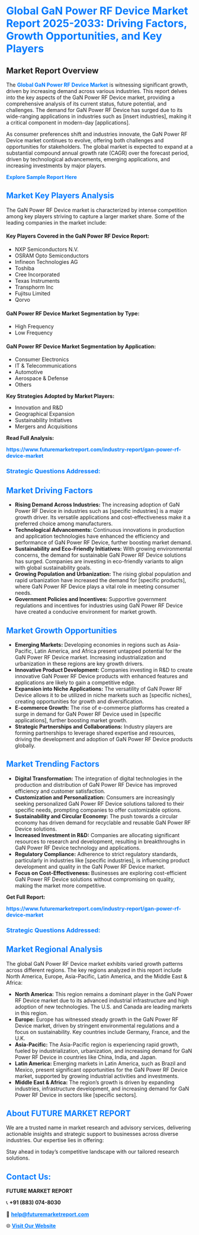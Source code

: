 <h1 style="color: #007BFF;">Global GaN Power RF Device Market Report 2025-2033: Driving Factors, Growth Opportunities, and Key Players</h1>

<section id="overview">
<h2>Market Report Overview</h2>
<p>The <a href="https://www.futuremarketreport.com/industry-report/gan-power-rf-device-market" style="color: #007BFF; text-decoration: none;"><strong>Global GaN Power RF Device Market</strong></a> is witnessing significant growth, driven by increasing demand across various industries. This report delves into the key aspects of the GaN Power RF Device market, providing a comprehensive analysis of its current status, future potential, and challenges. The demand for GaN Power RF Device has surged due to its wide-ranging applications in industries such as [insert industries], making it a critical component in modern-day [applications].</p>
<p>As consumer preferences shift and industries innovate, the GaN Power RF Device market continues to evolve, offering both challenges and opportunities for stakeholders. The global market is expected to expand at a substantial compound annual growth rate (CAGR) over the forecast period, driven by technological advancements, emerging applications, and increasing investments by major players.</p>
</section>

<section id="overview">
<p><a href="https://www.futuremarketreport.com/request-sample/reportId=75856" style="color: #007BFF; text-decoration: none;"><strong>Explore Sample Report Here</strong></a></p>
</section>

<section id="key-players">
<h2 style="color: #007BFF;">Market Key Players Analysis</h2>
<p>The GaN Power RF Device market is characterized by intense competition among key players striving to capture a larger market share. Some of the leading companies in the market include:</p>
<h4>Key Players Covered in the GaN Power RF Device Report:</h4>
<ul><li>NXP Semiconductors N.V.</li><li>OSRAM Opto Semiconductors</li><li>Infineon Technologies AG</li><li>Toshiba</li><li>Cree Incorporated</li><li>Texas Instruments</li><li>Transphorm Inc</li><li>Fujitsu Limited</li><li>Qorvo</li></ul>
<h4>GaN Power RF Device Market Segmentation by Type:</h4>
<ul><li>High Frequency</li><li>Low Frequency</li></ul>

<h4>GaN Power RF Device Market Segmentation by Application:</h4>
<ul><li>Consumer Electronics</li><li>IT &amp; Telecommunications</li><li>Automotive</li><li>Aerospace &amp; Defense</li><li>Others</li></ul>
<p><strong>Key Strategies Adopted by Market Players:</strong></p>
<ul>
<li>Innovation and R&D</li>
<li>Geographical Expansion</li>
<li>Sustainability Initiatives</li>
<li>Mergers and Acquisitions</li>
</ul>
</section>

<section>
<p><strong>Read Full Analysis: </strong></p><a href="https://www.futuremarketreport.com/industry-report/gan-power-rf-device-market" style="color: #007BFF; text-decoration: none;"><strong>https://www.futuremarketreport.com/industry-report/gan-power-rf-device-market</strong></a>
<h3 style="color: #007BFF;">Strategic Questions Addressed:</h3>
</section>

<section id="driving-factors">
<h2 style="color: #007BFF;">Market Driving Factors</h2>
<ul>
<li><strong>Rising Demand Across Industries:</strong> The increasing adoption of GaN Power RF Device in industries such as [specific industries] is a major growth driver. Its versatile applications and cost-effectiveness make it a preferred choice among manufacturers.</li>
<li><strong>Technological Advancements:</strong> Continuous innovations in production and application technologies have enhanced the efficiency and performance of GaN Power RF Device, further boosting market demand.</li>
<li><strong>Sustainability and Eco-Friendly Initiatives:</strong> With growing environmental concerns, the demand for sustainable GaN Power RF Device solutions has surged. Companies are investing in eco-friendly variants to align with global sustainability goals.</li>
<li><strong>Growing Population and Urbanization:</strong> The rising global population and rapid urbanization have increased the demand for [specific products], where GaN Power RF Device plays a vital role in meeting consumer needs.</li>
<li><strong>Government Policies and Incentives:</strong> Supportive government regulations and incentives for industries using GaN Power RF Device have created a conducive environment for market growth.</li>
</ul>
</section>

<section id="growth-opportunities">
<h2 style="color: #007BFF;">Market Growth Opportunities</h2>
<ul>
<li><strong>Emerging Markets:</strong> Developing economies in regions such as Asia-Pacific, Latin America, and Africa present untapped potential for the GaN Power RF Device market. Increasing industrialization and urbanization in these regions are key growth drivers.</li>
<li><strong>Innovative Product Development:</strong> Companies investing in R&D to create innovative GaN Power RF Device products with enhanced features and applications are likely to gain a competitive edge.</li>
<li><strong>Expansion into Niche Applications:</strong> The versatility of GaN Power RF Device allows it to be utilized in niche markets such as [specific niches], creating opportunities for growth and diversification.</li>
<li><strong>E-commerce Growth:</strong> The rise of e-commerce platforms has created a surge in demand for GaN Power RF Device used in [specific applications], further boosting market growth.</li>
<li><strong>Strategic Partnerships and Collaborations:</strong> Industry players are forming partnerships to leverage shared expertise and resources, driving the development and adoption of GaN Power RF Device products globally.</li>
</ul>
</section>

<section id="trending-factors">
<h2 style="color: #007BFF;">Market Trending Factors</h2>
<ul>
<li><strong>Digital Transformation:</strong> The integration of digital technologies in the production and distribution of GaN Power RF Device has improved efficiency and customer satisfaction.</li>
<li><strong>Customization and Personalization:</strong> Consumers are increasingly seeking personalized GaN Power RF Device solutions tailored to their specific needs, prompting companies to offer customizable options.</li>
<li><strong>Sustainability and Circular Economy:</strong> The push towards a circular economy has driven demand for recyclable and reusable GaN Power RF Device solutions.</li>
<li><strong>Increased Investment in R&D:</strong> Companies are allocating significant resources to research and development, resulting in breakthroughs in GaN Power RF Device technology and applications.</li>
<li><strong>Regulatory Compliance:</strong> Adherence to strict regulatory standards, particularly in industries like [specific industries], is influencing product development and quality in the GaN Power RF Device market.</li>
<li><strong>Focus on Cost-Effectiveness:</strong> Businesses are exploring cost-efficient GaN Power RF Device solutions without compromising on quality, making the market more competitive.</li>
</ul>
</section>

<section>
<p><strong>Get Full Report: </strong></p><a href="https://www.futuremarketreport.com/industry-report/gan-power-rf-device-market" style="color: #007BFF; text-decoration: none;"><strong>https://www.futuremarketreport.com/industry-report/gan-power-rf-device-market</strong></a>
<h3 style="color: #007BFF;">Strategic Questions Addressed:</h3>
</section>


<section id="regional-analysis">
<h2 style="color: #007BFF;">Market Regional Analysis</h2>
<p>The global GaN Power RF Device market exhibits varied growth patterns across different regions. The key regions analyzed in this report include North America, Europe, Asia-Pacific, Latin America, and the Middle East & Africa:</p>
<ul>
<li><strong>North America:</strong> This region remains a dominant player in the GaN Power RF Device market due to its advanced industrial infrastructure and high adoption of new technologies. The U.S. and Canada are leading markets in this region.</li>
<li><strong>Europe:</strong> Europe has witnessed steady growth in the GaN Power RF Device market, driven by stringent environmental regulations and a focus on sustainability. Key countries include Germany, France, and the U.K.</li>
<li><strong>Asia-Pacific:</strong> The Asia-Pacific region is experiencing rapid growth, fueled by industrialization, urbanization, and increasing demand for GaN Power RF Device in countries like China, India, and Japan.</li>
<li><strong>Latin America:</strong> Emerging markets in Latin America, such as Brazil and Mexico, present significant opportunities for the GaN Power RF Device market, supported by growing industrial activities and investments.</li>
<li><strong>Middle East & Africa:</strong> The region’s growth is driven by expanding industries, infrastructure development, and increasing demand for GaN Power RF Device in sectors like [specific sectors].</li>
</ul>
</section>

<footer>
<h2 style="color: #007BFF;">About FUTURE MARKET REPORT</h2>
<p>We are a trusted name in market research and advisory services, delivering actionable insights and strategic support to businesses across diverse industries. Our expertise lies in offering:</p>

<p>Stay ahead in today’s competitive landscape with our tailored research solutions.</p>

<h2 style="color: #007BFF;">Contact Us:</h2>
<p><strong>FUTURE MARKET REPORT</strong></p>
<p>📞 <strong>+91 (883) 074-8030</strong></p>
<p>📧 <strong><a href="mailto:help@futuremarketreport.com" style="color: #007BFF;">help@futuremarketreport.com</a></strong></p>
<p>🌐 <strong><a href="https://www.futuremarketreport.com/" style="color: #007BFF;">Visit Our Website</a></strong></p>
</footer>